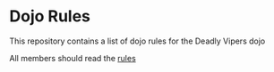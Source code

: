 Dojo Rules
==========

This repository contains a list of dojo rules for the Deadly Vipers dojo

All members should read the [rules](https://github.com/deadlyvipers/dojo_rules/wiki/Rules)
